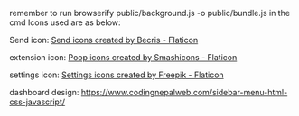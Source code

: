 remember to run browserify public/background.js -o public/bundle.js in the cmd
Icons used are as below:

Send icon:
<a href="https://www.flaticon.com/free-icons/send" title="send icons">Send icons created by Becris - Flaticon</a>

extension icon:
<a href="https://www.flaticon.com/free-icons/poop" title="poop icons">Poop icons created by Smashicons - Flaticon</a>

settings icon:
<a href="https://www.flaticon.com/free-icons/settings" title="settings icons">Settings icons created by Freepik - Flaticon</a>

dashboard design:
https://www.codingnepalweb.com/sidebar-menu-html-css-javascript/
